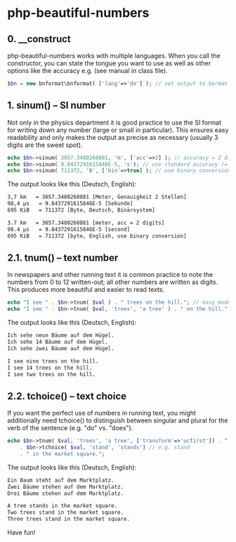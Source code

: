 # php-beautiful-numbers

## 0. __construct ##

php-beautiful-numbers works with multiple languages. When you call the constructor, you can state the tongue you want to use as well as other options like the accuracy e.g. (see manual in class file).  

```php
$bn = new bnformat\bnformat( ['lang'=>'de'] ); // set output to German 
```


## 1. sinum() – SI number ##

Not only in the physics department it is good practice to use the SI format for writing down any number (large or small in particular). This ensures easy readability and only makes the output as precise as necessary (usually 3 digits are the sweet spot).  

```php
echo $bn->sinum( 3657.3480260881, 'm', ['acc'=>2] ); // accuracy = 2 digits 
echo $bn->sinum( 9.8437291615846E-5, 's'); // use standard accuracy (= 3 digits)
echo $bn->sinum( 711372, 'B', ['bin'=>true] ); // use binary conversion (instead of SI prefixes) 
```

The output looks like this (Deutsch, English):

```html
3,7 km   = 3657.3480260881 [Meter, Genauigkeit 2 Stellen]
98,4 µs   = 9.8437291615846E-5 [Sekunde]
695 KiB   = 711372 [Byte, Deutsch, Binärsystem]
```
```html
3.7 km   = 3657.3480260881 [meter, acc = 2 digits]
98.4 µs   = 9.8437291615846E-5 [second]
695 KiB   = 711372 [byte, English, use binary conversion]
```


## 2.1. tnum() – text number ##

In newspapers and other running text it is common practice to note the numbers from 0 to 12 written-out; all other numbers are written as digits. This produces more beautiful and easier to read texts. 

```php
echo "I see " . $bn->tnum( $val ) . " trees on the hill."; // easy mode
echo "I see " . $bn->tnum( $val, 'trees', 'a tree' ) . " on the hill."; // singular exception
```

The output looks like this (Deutsch, English):

```html
Ich sehe neun Bäume auf dem Hügel.
Ich sehe 14 Bäume auf dem Hügel.
Ich sehe zwei Bäume auf dem Hügel.
``` 
```html
I see nine trees on the hill.
I see 14 trees on the hill.
I see two trees on the hill.
```


## 2.2. tchoice() – text choice ##

If you want the perfect use of numbers in running text, you might additionally need tchoice() to distinguish between singular and plural for the verb of the sentence (e.g. "do" vs. "does"). 

```php
echo $bn->tnum( $val, 'trees', 'a tree', ['transform'=>'ucfirst']) . " " // e.g. Three trees 
    . $bn->tchoice( $val, 'stand', 'stands') // e.g. stand
    . " in the market square.";

```

The output looks like this (Deutsch, English):

```html
Ein Baum steht auf dem Marktplatz.
Zwei Bäume stehen auf dem Marktplatz.
Drei Bäume stehen auf dem Marktplatz.
```
```html
A tree stands in the market square.
Two trees stand in the market square.
Three trees stand in the market square.
``` 


Have fun!

